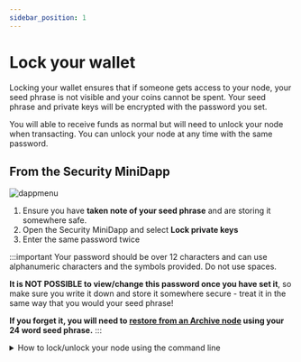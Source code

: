 ```yaml
---
sidebar_position: 1
---
```

# Lock your wallet

Locking your wallet ensures that if someone gets access to your node, your seed phrase is not visible and your coins cannot be spent. Your seed phrase and private keys will be encrypted with the password you set.

You will able to receive funds as normal but will need to unlock your node when transacting. You can unlock your node at any time with the same password.

## From the Security MiniDapp

![dappmenu](/img/app/security.png#width10)

1. Ensure you have **taken note of your seed phrase** and are storing it somewhere safe.
2. Open the Security MiniDapp and select **Lock private keys**
3. Enter the same password twice

:::important
Your password should be over 12 characters and can use alphanumeric characters and the symbols provided. Do not use spaces.

**It is NOT POSSIBLE to view/change this password once you have set it**, so make sure you write it down and store it somewhere secure - treat it in the same way that you would your seed phrase!

**If you forget it, you will need to [restore from an Archive node](/docs/userguides/recovery/importseed) using your 24 word seed phrase.**
:::

<details>
<summary> How to lock/unlock your node using the command line </summary>

#### To lock your wallet using commands (advanced)

 1. Open the Terminal MiniDapp (or start your RPC client)
 2. Run the `vault` command
 
```
vault action:passwordlock password:123@bcXYZM1n1m@
```

Example:
```
 vault action:passwordlock password:123@bcXYZM1n1m@
 {
  "command":"vault",
  "params":{
    "action":"passwordlock",
    "password":"123@bcXYZM1n1m@"
  },
  "status":true,
  "pending":false,
  "response":"All private keys wiped! Stored encrypted in UserDB"
}
```
 
Your seed phrase is now encrypted and password protected.


#### To unlock your node using commands:

```
vault action:passwordunlock password:123@bcXYZM1n1m@
```

Example:
```
vault action:passwordunlock password:123@bcXYZM1n1m@
{
  "command":"vault",
  "params":{
    "action":"passwordunlock",
    "password":"123@bcXYZM1n1m@"
  },
  "status":true,
  "pending":false,
  "response":"All private keys restored!"
}
```

Your seed phrase will be decrypted and your funds will no longer be password protected.

#### Transacting with a password locked node

You may transact directly from the Terminal MiniDapp using the `send` function with the password parameter.

Example:
```
send password:123@bcXYZM1n1m@ amount:5 address:MxG082FFHWG31QANAY66W2HK8CVGBRB3Z5RVTARY7T3Q75CGHB1A6CZH0B1KNDU
```

This will sign and then execute the transaction, only unlocking the node for that single transaction. Once complete, the node will be locked again automatically.

The above solution is more secure than an unprotected node but the wallet is still effectively hot as it is connected to the internet and should not be used to store large amounts of funds.
</details>
